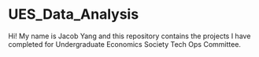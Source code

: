# UES_Data_Analysis
Hi! My name is Jacob Yang and this repository contains the projects I have completed for Undergraduate Economics Society Tech Ops Committee. 
